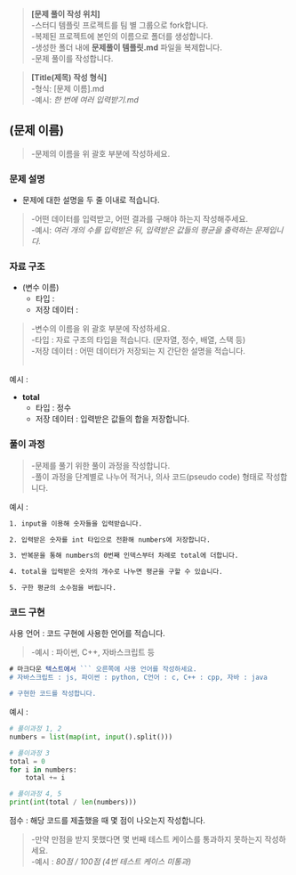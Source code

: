 >**[문제 풀이 작성 위치]**<br>
>-스터디 템플릿 프로젝트를 팀 별 그룹으로 fork합니다.<br>
>-복제된 프로젝트에 본인의 이름으로 폴더를 생성합니다.<br>
>-생성한 폴더 내에 **문제풀이 템플릿.md** 파일을 복제합니다.<br>
>-문제 풀이를 작성합니다.<br>

>**[Title(제목) 작성 형식]** <Br>
>-형식: [문제 이름].md<Br>
>-예시: _한 번에 여러 입력받기.md_<Br>


## (문제 이름)
>-문제의 이름을 위 괄호 부분에 작성하세요.

### 문제 설명

- 문제에 대한 설명을 두 줄 이내로 적습니다.<br>
>    -어떤 데이터를 입력받고, 어떤 결과를 구해야 하는지 작성해주세요.<br>
>    -예시: _여러 개의 수를 입력받은 뒤, 입력받은 값들의 평균을 출력하는 문제입니다._

### 자료 구조

- (변수 이름)<br>
    - 타입 :
    - 저장 데이터 : 
>    -변수의 이름을 위 괄호 부분에 작성하세요.<br>
>    -타입 : 자료 구조의 타입을 적습니다. (문자열, 정수, 배열, 스택 등)<br>
>    -저장 데이터 : 어떤 데이터가 저장되는 지 간단한 설명을 적습니다.<br><br>

예시 : <br>
- **total**
    - 타입 : 정수
    - 저장 데이터 : 입력받은 값들의 합을 저장합니다.

### 풀이 과정

>-문제를 풀기 위한 풀이 과정을 작성합니다.<br>
>-풀이 과정을 단계별로 나누어 적거나, 의사 코드(pseudo code) 형태로 작성합니다.<Br>

예시 :
```txt
1. input을 이용해 숫자들을 입력받습니다.

2. 입력받은 숫자를 int 타입으로 전환해 numbers에 저장합니다.

3. 반복문을 통해 numbers의 0번째 인덱스부터 차례로 total에 더합니다.

4. total을 입력받은 숫자의 개수로 나누면 평균을 구할 수 있습니다.

5. 구한 평균의 소수점을 버립니다.
```

### 코드 구현
사용 언어 : 코드 구현에 사용한 언어를 적습니다.<br>
>-예시 : 파이썬, C++, 자바스크립트 등

```js
# 마크다운 텍스트에서 ``` 오른쪽에 사용 언어를 작성하세요.
# 자바스크립트 : js, 파이썬 : python, C언어 : c, C++ : cpp, 자바 : java

# 구현한 코드를 작성합니다.
```

예시 : 
```python
# 풀이과정 1, 2
numbers = list(map(int, input().split()))

# 풀이과정 3
total = 0
for i in numbers:
    total += i

# 풀이과정 4, 5
print(int(total / len(numbers)))
```


점수 : 해당 코드를 제출했을 때 몇 점이 나오는지 작성합니다.<br>
>    -만약 만점을 받지 못했다면 몇 번째 테스트 케이스를 통과하지 못하는지 작성하세요.<br>
>    -예시 : _80점 / 100점 (4번 테스트 케이스 미통과)_